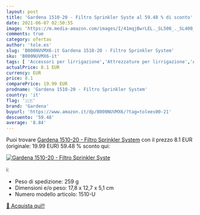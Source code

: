 ```yaml
---
layout: post
title: 'Gardena 1510-20 - Filtro Sprinkler Syste al 59.48 % di sconto'
date: 2021-06-07 02:50:55
image: 'https://m.media-amazon.com/images/I/41mqjBwrLEL._SL500_._SL400_.jpg'
comments: true
category: ofertas
author: 'tole.es'
slug: 'B000NUVMX6-it Gardena 1510-20 - Filtro Sprinkler System'
sku: 'B000NUVMX6-it'
tags: [ 'Accessori per lirrigazione','Attrezzature per lirrigazione','Attrezzature per lirrigazione automatica','Giardinaggio','Giardino e giardinaggio','gardena', ]
actualPrice: 8.1 EUR
currency: EUR
price: 8.1
comparePrice: 19.99 EUR
prodname: 'Gardena 1510-20 - Filtro Sprinkler System'
country: 'it'
flag: '🇮🇹'
brand: 'Gardena'
buyurl: 'https://www.amazon.it/dp/B000NUVMX6/?tag=tolees00-21'
descuento: '59.48'
average: '8.84'
---
```


Puoi trovare [Gardena 1510-20 - Filtro Sprinkler System](https://www.amazon.it/dp/B000NUVMX6/?tag=tolees00-21) con il prezzo 8.1 EUR (originale: 19.99 EUR) 59.48 % sconto qui:

[![Gardena 1510-20 - Filtro Sprinkler Syste](https://m.media-amazon.com/images/I/41mqjBwrLEL._SL500_._SL400_.jpg)](https://www.amazon.it/dp/B000NUVMX6/?tag=tolees00-21)

ℹ️:

- Peso di spedizione: 259 g
- Dimensioni e/o peso: 17,8 x 12,7 x 5,1 cm
- Numero modello articolo: 1510-U

[🛒 Acquista qui!!](https://www.amazon.it/dp/B000NUVMX6/?tag=tolees00-21)
